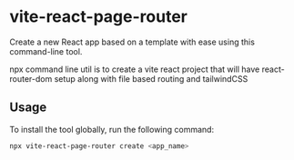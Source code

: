 # vite-react-page-router

Create a new React app based on a template with ease using this command-line tool.

npx command line util is to create a vite react project that will have react-router-dom setup along with file based routing and tailwindCSS

## Usage

To install the tool globally, run the following command:

```bash
npx vite-react-page-router create <app_name>